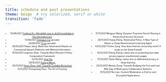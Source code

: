 ```yaml
---
title: schedule and past presentations
theme: beige  # try solarized, serif or white
transition: 'fade'
---
```


<div class="left">

- 10/09/2021 [Yuefeng Du: Affordable way to distill knowledge in the information era](https://conggroup.github.io/journalclub_slides/2021-09-10_keynote_Yuefeng.html#/)
- 17/09/2021 [Chengjun Cai](https://github.com/CongGroup/journalclub_slides/tree/master/content/2021-09-17_chengjun.pptx) (private)
- 24/09/2021 [Yi Liu](https://github.com/CongGroup/journalclub_slides/tree/master/content/2021-09-24_yiliu.pptx) (private)
- 08/10/2021 Peipei Jiang: Black-box Adversarial Attacks on Commercial Speech Platforms with Minimal Information
- 15/10/2021 Lingchen Zhao: Towards More Efficient 4-Party Computation Framework
- 22/10/2021 [Jing Yao](2021-10-22_jing.pptx)
- 29/10/2021 [Xiangyi Meng: ](2021-10-29_xiangyi.pdf)
- 05/11/2021 [Anxin Zhou: SoK: Towards Scalable Blockchain](2021-11-05_anxin.pptx)
- 12/11/2021 Zhengxiang Zhou: The Art of Fuzzing
</div>

<div class="right">

- 17/11/2021 Mingyue Wang: Dynamic Proactive Secret Sharing in Hierarchical Access Structure
- 26/11/2021 Xiang Zheng: Adversarial Policy: A New Type of Attack on Deep Reinforcement Learning Agent
- 03/12/2021 Yichen Zang: How does Internet censorship work? A study on the Great Firewall
- 10/12/2021 Zheng Zheng: Latest arts on protecting face data privacy against unauthorized usages 
- 17/12/2021 Yanlin Wang: Latest arts on differential privacy in deep learning
- 24/12/2021 Wentao Dong: Towards Bridging the First and Last Mile Gap of Multi-party Collaborative Statistics
- 31/12/2021 Rui Lian: Content Moderation in End-to-end Encrypted Applications


</div>

<style>
.left {
    margin: 0 0 0 0;
    text-align: center;
    float: left;
    z-index:-10;
    width:45%;
    font-size: 0.5em;
    line-height: 1.5;
}
.right {
    margin: 0 0 0 0;
    float: right;
    text-align: center;
    z-index:-10;
    width:45%;
    font-size: 0.5em;
    line-height: 1.5;
}
</style>

